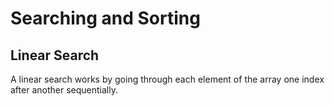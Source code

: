# Searching and Sorting

## Linear Search

A linear search works by going through each element of the array one index after another sequentially.
